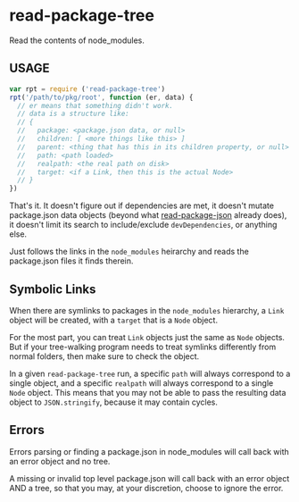# read-package-tree

Read the contents of node_modules.

## USAGE

```javascript
var rpt = require ('read-package-tree')
rpt('/path/to/pkg/root', function (er, data) {
  // er means that something didn't work.
  // data is a structure like:
  // {
  //   package: <package.json data, or null>
  //   children: [ <more things like this> ]
  //   parent: <thing that has this in its children property, or null>
  //   path: <path loaded>
  //   realpath: <the real path on disk>
  //   target: <if a Link, then this is the actual Node>
  // }
})
```

That's it.  It doesn't figure out if dependencies are met, it doesn't
mutate package.json data objects (beyond what
[read-package-json](http://npm.im/read-package-json) already does), it
doesn't limit its search to include/exclude `devDependencies`, or
anything else.

Just follows the links in the `node_modules` heirarchy and reads the
package.json files it finds therein.

## Symbolic Links

When there are symlinks to packages in the `node_modules` hierarchy, a
`Link` object will be created, with a `target` that is a `Node`
object.

For the most part, you can treat `Link` objects just the same as
`Node` objects.  But if your tree-walking program needs to treat
symlinks differently from normal folders, then make sure to check the
object.

In a given `read-package-tree` run, a specific `path` will always
correspond to a single object, and a specific `realpath` will always
correspond to a single `Node` object.  This means that you may not be
able to pass the resulting data object to `JSON.stringify`, because it
may contain cycles.

## Errors

Errors parsing or finding a package.json in node_modules will call back with
an error object and no tree.

A missing or invalid top level package.json will call back with an error
object AND a tree, so that you may, at your discretion, choose to ignore
the error.

